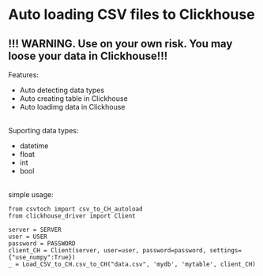 # Auto loading CSV files to Clickhouse

## !!! WARNING. Use on your own risk. You may loose your data in Clickhouse!!!

Features:
- Auto detecting data types
- Auto creating table in Clickhouse
- Auto loadimg data in Clickhouse
<br/><br/>

Suporting data types:
- datetime
- float
- int
- bool
<br/><br/>

simple usage:
```
from csvtoch import csv_to_CH_autoload
from clickhouse_driver import Client

server = SERVER
user = USER
password = PASSWORD
client_CH = Client(server, user=user, password=password, settings={"use_numpy":True})
_ = Load_CSV_to_CH.csv_to_CH("data.csv", 'mydb', 'mytable', client_CH)
```






